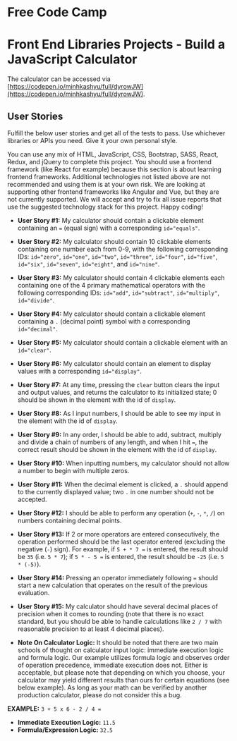 # Free Code Camp

# Front End Libraries Projects - Build a JavaScript Calculator

The calculator can be accessed via [https://codepen.io/minhkashyu/full/dyrowJW](https://codepen.io/minhkashyu/full/dyrowJW).

## User Stories

Fulfill the below user stories and get all of the tests to pass. Use whichever libraries or APIs you need. Give it your own personal style.

You can use any mix of HTML, JavaScript, CSS, Bootstrap, SASS, React, Redux, and jQuery to complete this project. You should use a frontend framework (like React for example) because this section is about learning frontend frameworks. Additional technologies not listed above are not recommended and using them is at your own risk. We are looking at supporting other frontend frameworks like Angular and Vue, but they are not currently supported. We will accept and try to fix all issue reports that use the suggested technology stack for this project. Happy coding!

* **User Story #1:** My calculator should contain a clickable element containing an `=` (equal sign) with a corresponding `id="equals"`.

* **User Story #2:** My calculator should contain 10 clickable elements containing one number each from 0-9, with the following corresponding IDs: `id="zero"`, `id="one"`, `id="two"`, `id="three"`, `id="four"`, `id="five"`, `id="six"`, `id="seven"`, `id="eight"`, and `id="nine"`.

* **User Story #3:** My calculator should contain 4 clickable elements each containing one of the 4 primary mathematical operators with the following corresponding IDs: `id="add"`, `id="subtract"`, `id="multiply"`, `id="divide"`.

* **User Story #4:** My calculator should contain a clickable element containing a `.` (decimal point) symbol with a corresponding `id="decimal"`.

* **User Story #5:** My calculator should contain a clickable element with an `id="clear"`.

* **User Story #6:** My calculator should contain an element to display values with a corresponding `id="display"`.

* **User Story #7:** At any time, pressing the `clear` button clears the input and output values, and returns the calculator to its initialized state; 0 should be shown in the element with the id of `display`.

* **User Story #8:** As I input numbers, I should be able to see my input in the element with the id of `display`.

* **User Story #9:** In any order, I should be able to add, subtract, multiply and divide a chain of numbers of any length, and when I hit `=`, the correct result should be shown in the element with the id of `display`.

* **User Story #10:** When inputting numbers, my calculator should not allow a number to begin with multiple zeros.

* **User Story #11:** When the decimal element is clicked, a `.` should append to the currently displayed value; two `.` in one number should not be accepted.

* **User Story #12:** I should be able to perform any operation (`+`, `-`, `*`, `/`) on numbers containing decimal points.

* **User Story #13:** If 2 or more operators are entered consecutively, the operation performed should be the last operator entered (excluding the negative (`-`) sign). For example, if `5 + * 7 =` is entered, the result should be `35` (i.e. `5 * 7`); if `5 * - 5 =` is entered, the result should be `-25` (i.e. `5 * (-5)`).

* **User Story #14:** Pressing an operator immediately following `=` should start a new calculation that operates on the result of the previous evaluation.

* **User Story #15:** My calculator should have several decimal places of precision when it comes to rounding (note that there is no exact standard, but you should be able to handle calculations like `2 / 7` with reasonable precision to at least 4 decimal places).

* **Note On Calculator Logic:** It should be noted that there are two main schools of thought on calculator input logic: immediate execution logic and formula logic. Our example utilizes formula logic and observes order of operation precedence, immediate execution does not. Either is acceptable, but please note that depending on which you choose, your calculator may yield different results than ours for certain equations (see below example). As long as your math can be verified by another production calculator, please do not consider this a bug.

**EXAMPLE:** `3 + 5 x 6 - 2 / 4 =`

* **Immediate Execution Logic:** `11.5`
* **Formula/Expression Logic:** `32.5`